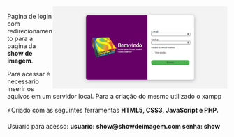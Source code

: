 <img src="https://github.com/roberttsouza/login-showdeimagem/blob/main/pageFull.png" min-width="400px" max-width="400px" width="400px" align="right">

<p align="left"> 
 Pagina de login com redirecionamento para a pagina da <strong>show de imagem</strong>.
</p>

<p align="left"> 
 Para acessar é necessario inserir os aquivos em um servidor local.
  Para a criação do mesmo utilizado o xampp
</p>


<p align="left">
  ⚡Criado com as seguintes ferramentas <strong>HTML5, CSS3, JavaScript e PHP.</strong>
</p>

<p align="left">
 Usuario para acesso: <strong>usuario: show@showdeimagem.com  senha: show</strong>
</p>
  
